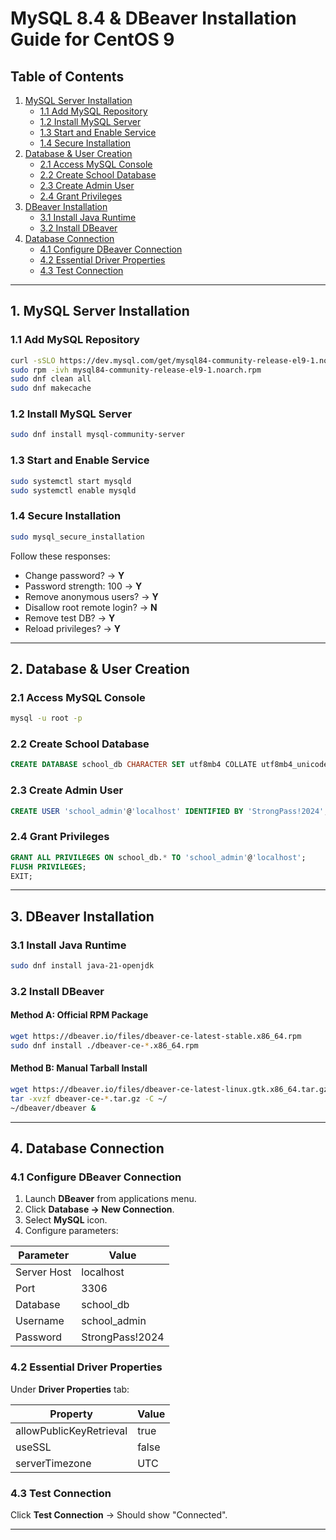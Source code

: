 # MySQL 8.4 & DBeaver Installation Guide for CentOS 9

## Table of Contents
1. [MySQL Server Installation](#1-mysql-server-installation)  
   - [1.1 Add MySQL Repository](#11-add-mysql-repository)
   - [1.2 Install MySQL Server](#12-install-mysql-server)
   - [1.3 Start and Enable Service](#13-start-and-enable-service)
   - [1.4 Secure Installation](#14-secure-installation)
2. [Database & User Creation](#2-database--user-creation)  
   - [2.1 Access MySQL Console](#21-access-mysql-console)
   - [2.2 Create School Database](#22-create-school-database)
   - [2.3 Create Admin User](#23-create-admin-user)
   - [2.4 Grant Privileges](#24-grant-privileges)
3. [DBeaver Installation](#3-dbeaver-installation)  
   - [3.1 Install Java Runtime](#31-install-java-runtime)
   - [3.2 Install DBeaver](#32-install-dbeaver)
4. [Database Connection](#4-database-connection)  
   - [4.1 Configure DBeaver Connection](#41-configure-dbeaver-connection)
   - [4.2 Essential Driver Properties](#42-essential-driver-properties)
   - [4.3 Test Connection](#43-test-connection)

---

## 1. MySQL Server Installation

### 1.1 Add MySQL Repository
```bash
curl -sSLO https://dev.mysql.com/get/mysql84-community-release-el9-1.noarch.rpm
sudo rpm -ivh mysql84-community-release-el9-1.noarch.rpm
sudo dnf clean all
sudo dnf makecache
```

### 1.2 Install MySQL Server
```bash
sudo dnf install mysql-community-server
```

### 1.3 Start and Enable Service
```bash
sudo systemctl start mysqld
sudo systemctl enable mysqld
```

### 1.4 Secure Installation
```bash
sudo mysql_secure_installation
```
Follow these responses:

- Change password? → **Y**
- Password strength: 100 → **Y**
- Remove anonymous users? → **Y**
- Disallow root remote login? → **N**
- Remove test DB? → **Y**
- Reload privileges? → **Y**

---

## 2. Database & User Creation

### 2.1 Access MySQL Console
```bash
mysql -u root -p
```

### 2.2 Create School Database
```sql
CREATE DATABASE school_db CHARACTER SET utf8mb4 COLLATE utf8mb4_unicode_ci;
```

### 2.3 Create Admin User
```sql
CREATE USER 'school_admin'@'localhost' IDENTIFIED BY 'StrongPass!2024';
```

### 2.4 Grant Privileges
```sql
GRANT ALL PRIVILEGES ON school_db.* TO 'school_admin'@'localhost';
FLUSH PRIVILEGES;
EXIT;
```

---

## 3. DBeaver Installation

### 3.1 Install Java Runtime
```bash
sudo dnf install java-21-openjdk

```

### 3.2 Install DBeaver

#### Method A: Official RPM Package
```bash
wget https://dbeaver.io/files/dbeaver-ce-latest-stable.x86_64.rpm
sudo dnf install ./dbeaver-ce-*.x86_64.rpm
```

#### Method B: Manual Tarball Install
```bash
wget https://dbeaver.io/files/dbeaver-ce-latest-linux.gtk.x86_64.tar.gz
tar -xvzf dbeaver-ce-*.tar.gz -C ~/ 
~/dbeaver/dbeaver &
```

---

## 4. Database Connection

### 4.1 Configure DBeaver Connection
1. Launch **DBeaver** from applications menu.
2. Click **Database → New Connection**.
3. Select **MySQL** icon.
4. Configure parameters:

| Parameter   | Value         |
|------------|--------------|
| Server Host | localhost    |
| Port       | 3306         |
| Database   | school_db    |
| Username   | school_admin |
| Password   | StrongPass!2024 |

### 4.2 Essential Driver Properties
Under **Driver Properties** tab:

| Property               | Value   |
|------------------------|---------|
| allowPublicKeyRetrieval | true   |
| useSSL                 | false  |
| serverTimezone         | UTC    |

### 4.3 Test Connection
Click **Test Connection** → Should show "Connected".

---



